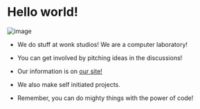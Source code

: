 # Hello world!

![image](https://github.com/user-attachments/assets/39ed1baa-7916-43d8-b3aa-79ec6ca0a134)


* We do stuff at wonk studios! We are a computer laboratory!

* You can get involved by pitching ideas in the discussions!

* Our information is on [our site!](wonk.app)

* We also make self initiated projects.

* Remember, you can do mighty things with the power of code!
